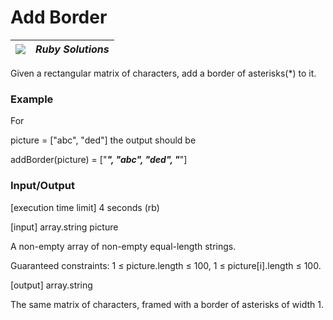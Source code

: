 # Add Border

| ![](https://app.codesignal.com/user-icons/languages/rb.svg) | ***Ruby Solutions*** |
|---|---|

Given a rectangular matrix of characters, add a border of asterisks(*) to it.

### Example

For

picture = ["abc",
"ded"]
the output should be

addBorder(picture) = ["*****",
"*abc*",
"*ded*",
"*****"]

### Input/Output

[execution time limit] 4 seconds (rb)

[input] array.string picture

A non-empty array of non-empty equal-length strings.

Guaranteed constraints:
1 ≤ picture.length ≤ 100,
1 ≤ picture[i].length ≤ 100.

[output] array.string

The same matrix of characters, framed with a border of asterisks of width 1.

